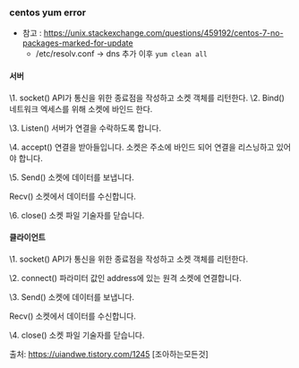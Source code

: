 ### centos yum error

- 참고 : https://unix.stackexchange.com/questions/459192/centos-7-no-packages-marked-for-update
  - /etc/resolv.conf  -> dns 추가 이후 `yum clean all`





#### 서버 

\1. socket() API가 통신을 위한 종료점을 작성하고 소켓 객체를 리턴한다. 
\2. Bind()   네트워크 엑세스를 위해 소켓에 바인드 한다. 

\3. Listen() 서버가 연결을 수락하도록 합니다.

\4. accept() 연결을 받아들입니다. 소켓은 주소에 바인드 되어 연결을 리스닝하고 있어야 합니다. 

\5. Send()  소켓에 데이터를 보냅니다. 

  Recv()  소켓에서 데이터를 수신합니다. 

\6. close() 소켓 파일 기술자를 닫습니다.

####  

#### 클라이언트

\1. socket() API가 통신을 위한 종료점을 작성하고 소켓 객체를 리턴한다. 

\2. connect() 파라미터 값인 address에 있는 원격 소켓에 연결합니다.

\3. Send()  소켓에 데이터를 보냅니다. 

  Recv()  소켓에서 데이터를 수신합니다. 

\4. close() 소켓 파일 기술자를 닫습니다.



출처: https://uiandwe.tistory.com/1245 [조아하는모든것]